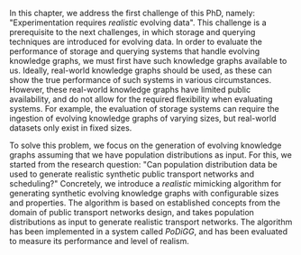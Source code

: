 In this chapter, we address the first challenge of this PhD,
namely: "Experimentation requires *realistic* evolving data".
This challenge is a prerequisite to the next challenges, in which storage and querying techniques are introduced for evolving data.
In order to evaluate the performance of storage and querying systems that handle evolving knowledge graphs,
we must first have such knowledge graphs available to us.
Ideally, real-world knowledge graphs should be used,
as these can show the true performance of such systems in various circumstances.
However, these real-world knowledge graphs have limited public availability,
and do not allow for the required flexibility when evaluating systems.
For example, the evaluation of storage systems can require the ingestion of evolving knowledge graphs of varying sizes,
but real-world datasets only exist in fixed sizes.

To solve this problem, we focus on the generation of evolving knowledge graphs
assuming that we have population distributions as input.
For this, we started from the research question:
"Can population distribution data be used to generate realistic synthetic public transport networks and scheduling?"
Concretely, we introduce a _realistic_ mimicking algorithm for generating synthetic evolving knowledge graphs
with configurable sizes and properties.
The algorithm is based on established concepts from the domain of public transport networks design,
and takes population distributions as input to generate realistic transport networks.
The algorithm has been implemented in a system called _PoDiGG_,
and has been evaluated to measure its performance and level of realism.

